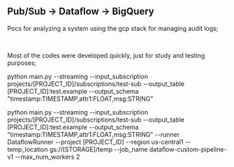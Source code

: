 ## Pub/Sub -> Dataflow -> BigQuery

Pocs for analyzing a system using the gcp stack for managing audit logs;


<br>

Most of the codes were developed quickly, just for study and testing purposes;

python main.py --streaming --input_subscription projects/[PROJECT_ID]/subscriptions/test-sub --output_table [PROJECT_ID]:test.example --output_schema "timestamp:TIMESTAMP,attr1:FLOAT,msg:STRING"


python main.py --streaming --input_subscription projects/[PROJECT_ID]/subscriptions/test-sub --output_table [PROJECT_ID]:test.example --output_schema "timestamp:TIMESTAMP,attr1:FLOAT,msg:STRING" --runner DataflowRunner --project [PROJECT_ID] --region us-central1 --temp_location gs://[STORAGE]/temp --job_name dataflow-custom-pipeline-v1 --max_num_workers 2
